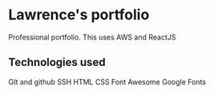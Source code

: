 # Lawrence's portfolio
Professional portfolio. This uses AWS and ReactJS

## Technologies used

GIt and github
SSH
HTML
CSS
Font Awesome
Google Fonts
